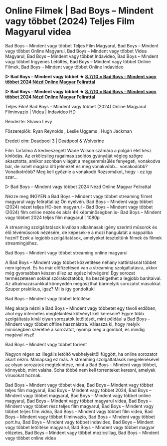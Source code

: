 # Online Filmek | Bad Boys – Mindent vagy többet (2024) Teljes Film Magyarul videa

Bad Boys – Mindent vagy többet Teljes Film Magyarul, Bad Boys – Mindent vagy többet Online Magyarul, Bad Boys – Mindent vagy többet Videa Magyarul, Bad Boys – Mindent vagy többet Indavideo, Bad Boys – Mindent vagy többet Ingyenes Letöltés, Bad Boys – Mindent vagy többet Online Filmek, Bad Boys – Mindent vagy többet Online Indavideo

**▷ Bad Boys – Mindent vagy többet ★ [8.7/10 » Bad Boys – Mindent vagy többet 2024 Nézd Online Magyar Felirattal](https://is.gd/kGA3GV)**

**▷ Bad Boys – Mindent vagy többet ★ [8.7/10 » Bad Boys – Mindent vagy többet 2024 Nézd Online Magyar Felirattal](https://is.gd/kGA3GV)**

Teljes Film! Bad Boys – Mindent vagy többet (2024) Online Magyarul Filminvazio | Videa | Indavideo HD

Rendezte: Shawn Levy

Főszereplők: Ryan Reynolds , Leslie Uggams , Hugh Jackman

Eredeti cím: Deadpool 3 | Deadpool & Wolverine

Film Tartalma
A kedveszegett Wade Wilson számára a polgári élet kész kínlódás. Az erkölcsileg rugalmas zsoldos gyúnyáját végleg szögre akasztotta, amikor azonban világát a megsemmisülés fenyegeti, vonakodva bár, de ismét magára ölti jelmezét és még vonakvóbb… vonakodóbb? Vonatkotróbb? Meg kell győznie a vonakodó Rozsomákot, hogy - ez így szar...

▷ Bad Boys – Mindent vagy többet 2024 Nézd Online Magyar Felirattal

Nézze meg INGYEN a Bad Boys – Mindent vagy többet streaming filmet magyarul vagy felirattal az Ön nyelvén. Bad Boys – Mindent vagy többet (2024) nézet teljes HD-ben magyarul - Bad Boys – Mindent vagy többet (2024) film online nézés és akár 4K képminőségben is- Bad Boys – Mindent vagy többet 2024 teljes film magyarul | 1080p

A streaming szolgáltatások kiválóan alkalmasak igény szerinti műsorok és élő tévéműsorok nézésére, de képesek-e a mozi hangulatát a nappaliba hozni? Ezek a legjobb szolgáltatások, amelyeket teszteltünk filmek és filmek streamingjéhez.

Bad Boys – Mindent vagy többet streaming online magyarul

A Bad Boys – Mindent vagy többet közvetítése néhány kattintásnál többet nem igényel. És ha már előfizetésed van a streaming szolgáltatásra, akkor még gyorsabban készen állsz az egész hétvégére! Egy sorozat természetesen sokkal szórakoztatóbb, ha beszélgethet a legjobb barátaival. Az alkalmazásunkkal könnyedén megoszthat bármelyik sorozatot másokkal. Szuper praktikus, igaz? Mi is így gondoltuk!

Bad Boys – Mindent vagy többet letöltése

Meg akarja nézni a Bad Boys – Mindent vagy többetet egy távoli erdőben, ahol egy internetes megtekintési kötvényt kell keresnie? Egyre több szolgáltatás kínál olyan sorozatok letöltését, mint például a Bad Boys – Mindent vagy többet offline használatra. Válassza ki, hogy melyik minőségben szeretné a sorozatot, nyomja meg a gombot, és mindig magával viszi!

Bad Boys – Mindent vagy többet torrent

Nagyon régen az illegális letöltő webhelyektől függött, ha online sorozatot akart nézni. Manapság ez más. A streaming szolgáltatások megjelenésével az olyan sorozatok megtekintése, mint a Bad Boys – Mindent vagy többet, könnyebb, mint valaha. Soha többé nem kell torrenteket keresni, amelyek vírusokat hoznak.

Bad Boys – Mindent vagy többet videa, Bad Boys – Mindent vagy többet teljes film magyarul, Bad Boys – Mindent vagy többet 2024, Bad Boys – Mindent vagy többet magyarul, Bad Boys – Mindent vagy többet online magyarul, Bad Boys – Mindent vagy többet magyarul videa, Bad Boys – Mindent vagy többet rész teljes film magyarul, Bad Boys – Mindent vagy többet teljes film videa, Bad Boys – Mindent vagy többet film videa, Bad Boys – Mindent vagy többet filminvazio, Bad Boys – Mindent vagy többet port.hu, Bad Boys – Mindent vagy többet indavideo, Bad Boys – Mindent vagy többet letöltése magyarul, Bad Boys – Mindent vagy többet magyar előzetes, Bad Boys – Mindent vagy többet mozicsillag, Bad Boys – Mindent vagy többet online videa
